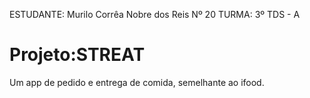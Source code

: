 ESTUDANTE: Murilo Corrêa Nobre dos Reis Nº 20
TURMA: 3º TDS - A

# Projeto:STREAT

Um app de pedido e entrega de comida, semelhante ao ifood.
